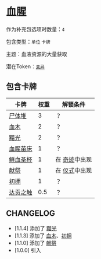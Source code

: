 # 血腥

作为补充包选项时数量：`4`

包含类型：`单位` `卡牌`

主题：血液资源的大量获取

潜在Token：[`变异`](变异.md)

## 包含卡牌

卡牌 | 权重 | 解锁条件
--- | --- | ---
[尸体堆](../卡牌/尸体堆.md) | 3 | ？
[血木](../卡牌/血木.md) | 2 | ？
[黯光](../卡牌/黯光.md) | 2 | ？
[血腥苗床](../卡牌/血腥苗床.md) | 1 | ？
[鲜血圣杯](../卡牌/鲜血圣杯.md) | 1 | 在 [奇迹](奇迹.md)中出现
[献祭](../卡牌/献祭.md) | 1 | 在 [仪式](仪式.md)中出现
[初拥](../卡牌/初拥.md) | 1 | ？
[达贡之触](../卡牌/达贡之触.md) | 0.5 | ？

## CHANGELOG

- [1.1.4] 添加了 [黯光](../卡牌/黯光.md)
- [1.1.3] 添加了 [血木](../卡牌/血木.md)、[初拥](../卡牌/初拥.md)
- [1.1.0] 添加了 [献祭](../卡牌/献祭.md)
- [1.0.0] 引入
